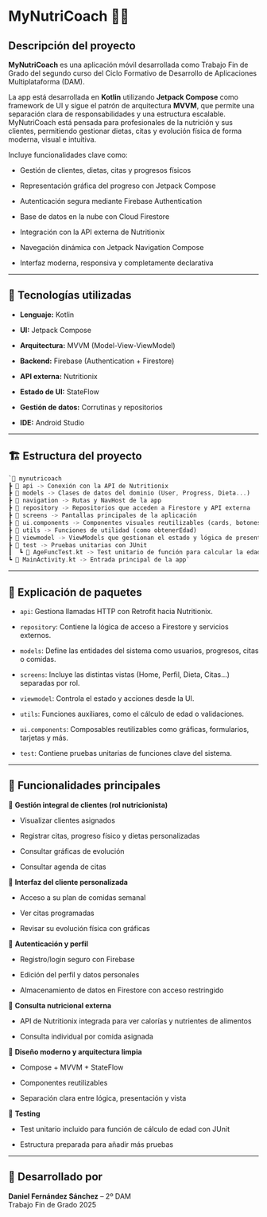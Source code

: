 # MyNutriCoach 🍎📱

## Descripción del proyecto

**MyNutriCoach** es una aplicación móvil desarrollada como Trabajo Fin de Grado del segundo curso del Ciclo Formativo de Desarrollo de Aplicaciones Multiplataforma (DAM).

La app está desarrollada en **Kotlin** utilizando **Jetpack Compose** como framework de UI y sigue el patrón de arquitectura **MVVM**, que permite una separación clara de responsabilidades y una estructura escalable. MyNutriCoach está pensada para profesionales de la nutrición y sus clientes, permitiendo gestionar dietas, citas y evolución física de forma moderna, visual e intuitiva.

Incluye funcionalidades clave como:

- Gestión de clientes, dietas, citas y progresos físicos  

- Representación gráfica del progreso con Jetpack Compose  

- Autenticación segura mediante Firebase Authentication  

- Base de datos en la nube con Cloud Firestore  

- Integración con la API externa de Nutritionix  

- Navegación dinámica con Jetpack Navigation Compose  

- Interfaz moderna, responsiva y completamente declarativa  

----------

## 📱 Tecnologías utilizadas

-   **Lenguaje:** Kotlin
    
-   **UI:** Jetpack Compose
    
-   **Arquitectura:** MVVM (Model-View-ViewModel)
    
-   **Backend:** Firebase (Authentication + Firestore)
    
-   **API externa:** Nutritionix
    
    
-   **Estado de UI:** StateFlow
    
-   **Gestión de datos:** Corrutinas y repositorios
    
-   **IDE:** Android Studio
    

----------

## 🏗 Estructura del proyecto

```rust
`📂 mynutricoach
┣ 📂 api -> Conexión con la API de Nutritionix
┣ 📂 models -> Clases de datos del dominio (User, Progress, Dieta...)
┣ 📂 navigation -> Rutas y NavHost de la app
┣ 📂 repository -> Repositorios que acceden a Firestore y API externa
┣ 📂 screens -> Pantallas principales de la aplicación
┣ 📂 ui.components -> Componentes visuales reutilizables (cards, botones, gráficos...)
┣ 📂 utils -> Funciones de utilidad (como obtenerEdad)
┣ 📂 viewmodel -> ViewModels que gestionan el estado y lógica de presentación
┣ 📂 test -> Pruebas unitarias con JUnit
┃  ┗ 📜 AgeFuncTest.kt -> Test unitario de función para calcular la edad
┗ 📜 MainActivity.kt -> Entrada principal de la app` 
```
----------

## 📌 Explicación de paquetes

-   `api`: Gestiona llamadas HTTP con Retrofit hacia Nutritionix.
    
-   `repository`: Contiene la lógica de acceso a Firestore y servicios externos.
    
-   `models`: Define las entidades del sistema como usuarios, progresos, citas o comidas.
    
-   `screens`: Incluye las distintas vistas (Home, Perfil, Dieta, Citas...) separadas por rol.
    
-   `viewmodel`: Controla el estado y acciones desde la UI.
    
-   `utils`: Funciones auxiliares, como el cálculo de edad o validaciones.
    
-   `ui.components`: Composables reutilizables como gráficas, formularios, tarjetas y más.
    
-   `test`: Contiene pruebas unitarias de funciones clave del sistema.
    

----------

## 📡 Funcionalidades principales

🔹 **Gestión integral de clientes (rol nutricionista)**

-   Visualizar clientes asignados
    
-   Registrar citas, progreso físico y dietas personalizadas
    
-   Consultar gráficas de evolución

-   Consultar agenda de citas
    

🔹 **Interfaz del cliente personalizada**

-   Acceso a su plan de comidas semanal
    
-   Ver citas programadas
    
-   Revisar su evolución física con gráficas
    

🔹 **Autenticación y perfil**

-   Registro/login seguro con Firebase
    
-   Edición del perfil y datos personales
    
-   Almacenamiento de datos en Firestore con acceso restringido
    

🔹 **Consulta nutricional externa**

-   API de Nutritionix integrada para ver calorías y nutrientes de alimentos
    
-   Consulta individual por comida asignada
    

🔹 **Diseño moderno y arquitectura limpia**

-   Compose + MVVM + StateFlow
    
-   Componentes reutilizables
    
-   Separación clara entre lógica, presentación y vista
    

🔹 **Testing**

-   Test unitario incluido para función de cálculo de edad con JUnit
    
-   Estructura preparada para añadir más pruebas
    

----------

## 🚀 Desarrollado por

**Daniel Fernández Sánchez** – 2º DAM  
Trabajo Fin de Grado 2025  